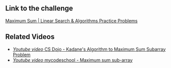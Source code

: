 ## Link to the challenge

[Maximum Sum | Linear Search & Algorithms Practice Problems](https://www.hackerearth.com/practice/algorithms/searching/linear-search/practice-problems/algorithm/maximum-sum-4-f8d12458/)

## Related Videos

* [*Youtube video* CS Dojo - Kadane's Algorithm to Maximum Sum Subarray Problem](https://www.youtube.com/watch?v=86CQq3pKSUw)
* [*Youtube video* mycodeschool - Maximum sum sub-array](https://www.youtube.com/watch?v=ohHWQf1HDfU)